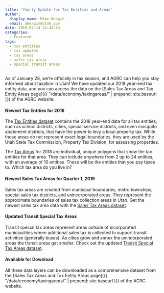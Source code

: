```yaml
---
title: 'Yearly Update for Tax Entities and Areas'
author:
  display_name: Mike Heagin
  email: mheagin@utah.gov
date: 2019-02-14 22:42:54
categories:
  - Featured
tags:
  - tax entities
  - tax updates
  - tax areas
  - sales tax areas
  - special transit areas
---
```


As of January 28, we’re officially in tax season, and AGRC can help you stay informed about taxation in Utah! We have updated our 2018 year-end tax entity data, and you can access the data on the [Sales Tax Areas and Tax Entity Areas page]({{ "/data/economy/taxingareas/" | prepend: site.baseurl }}) of the AGRC website. 

#### Newest Tax Entities for 2018

The [Tax Entities dataset](https://www.google.com/url?q=https://drive.google.com/drive/folders/1F_gcgx68eaco_KPoKaiygD2ehzuDEudZ&sa=D&ust=1550186734827000&usg=AFQjCNGDEpHwYonefD9gUJBqYa1zEvORJA) contains the 2018 year-end data for all tax entities, such as school districts, cities, special service districts, and even mosquito abatement districts, that have the power to levy a local property tax. While these areas do not represent exact legal boundaries, they are used by the Utah State Tax Commission, Property Tax Division, for assessing properties.

The [Tax Areas](https://www.google.com/url?q=https://drive.google.com/drive/folders/1F_gcgx68eaco_KPoKaiygD2ehzuDEudZ&sa=D&ust=1550186771768000&usg=AFQjCNGR53iCWfSTRToeCDGYF9NbKa6hdg) for 2018 are individual, unique polygons that show the tax entities for that area. They can include anywhere from 2 up to 24 entities, with an average of 10 entities. These will be the entities that you pay taxes to. Which tax area do you live in?

#### Newest Sales Tax Areas for Quarter 1, 2019

Sales tax areas are created from municipal boundaries, metro townships, special sales tax districts, and  unincorporated areas. They represent the approximate boundaries of sales tax collection areas in Utah. Get the newest sales tax area data with the [Sales Tax Areas dataset](https://www.google.com/url?q=https://drive.google.com/drive/folders/0ByStJjVZ7c7mQy1iYXlqQTJLQUE&sa=D&ust=1550186721948000&usg=AFQjCNEpaTHvD8l59FSJmVzOty8IXj3Reg). 

#### Updated Transit Special Tax Areas

Transit special tax areas represent areas outside of incorporated municipalities where additional sales tax is collected to support transit activities (generally buses). As cities grow and annex the unincorporated areas the transit areas get smaller. Check out the updated [Transit Special Tax Areas dataset](https://www.google.com/url?q=https://drive.google.com/drive/folders/0ByStJjVZ7c7mcVlHOXQ0djUtaEU&sa=D&ust=1550186688195000&usg=AFQjCNF3mO46t3BMv_P_s1e7KxnHnZIzbA). 

#### Available for Download

All these data layers can be downloaded as a comprehensive dataset from the [Sales Tax Areas and Tax Entity Areas page]({{ "/data/economy/taxingareas/" | prepend: site.baseurl }}) of the AGRC website. 
